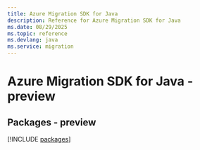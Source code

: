 ```yaml
---
title: Azure Migration SDK for Java
description: Reference for Azure Migration SDK for Java
ms.date: 08/29/2025
ms.topic: reference
ms.devlang: java
ms.service: migration
---
```

# Azure Migration SDK for Java - preview
## Packages - preview
[!INCLUDE [packages](migration-index.md)]